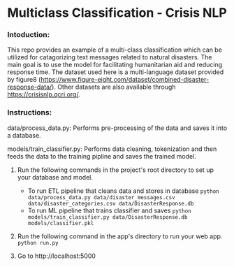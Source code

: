 # Multiclass Classification - Crisis NLP

### Intoduction:
This repo provides an example of a multi-class classification which can be utilized for catagorizing text messages related to natural disasters. The main goal is to use the model for facilitating humanitarian aid and reducing response time. The dataset used here is a multi-language dataset provided by figure8 (https://www.figure-eight.com/dataset/combined-disaster-response-data/). Other datasets are also available through https://crisisnlp.qcri.org/.



### Instructions:
data/process_data.py:
Performs pre-processing of the data and saves it into a database.

models/train_classifier.py:
Performs data cleaning, tokenization and then feeds the data to the training pipline and saves the trained model.

1. Run the following commands in the project's root directory to set up your database and model.

    - To run ETL pipeline that cleans data and stores in database
        `python data/process_data.py data/disaster_messages.csv data/disaster_categories.csv data/DisasterResponse.db`
    - To run ML pipeline that trains classifier and saves
        `python models/train_classifier.py data/DisasterResponse.db models/classifier.pkl`

2. Run the following command in the app's directory to run your web app.
    `python run.py`

3. Go to http://localhost:5000
